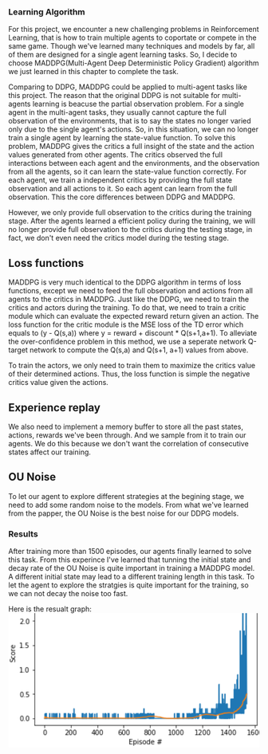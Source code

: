 [image1]:https://github.com/Thedatababbler/udcityRL_proj3_multi_agent/blob/main/score.PNG
### Learning Algorithm
For this project, we encounter a new challenging problems in Reinforcement Learning, that is how to train multiple agents to coportate or compete in the same game. Though we've learned
many techniques and models by far, all of them are designed for a single agent learning tasks. So, I decide to choose MADDPG(Multi-Agent Deep Deterministic Policy Gradient) algorithm
we just learned in this chapter to complete the task.

Comparing to DDPG, MADDPG could be applied to multi-agent tasks like this project. The reason that the original DDPG is not suitable for multi-agents learning is beacuse the partial observation problem.
For a single agent in the multi-agent tasks, they usually cannot capture the full observation of the environments, that is to say the states no longer varied only due to the single agent's actions.
So, in this situation, we can no longer train a single agent by learning the state-value function. To solve this problem, MADDPG gives the critics a full insight of the state and the action values generated from other agents.
The critics observed the full interactions between each agent and the environments, and the observation from all the agents, so it can learn the state-value function correctly.
For each agent, we train a independent critics by providing the full state observation and all actions to it. So each agent can learn from the full observation. This the core differences
between DDPG and MADDPG.

However, we only provide full observation to the critics during the training stage. After the agents learned a efficient policy during the training, we will no longer provide full observation
to the critics during the testing stage, in fact, we don't even need the critics model during the testing stage.

## Loss functions
MADDPG is very much identical to the DDPG algorithm in terms of loss functions, except we need to feed the full observation and actions from all agents to the critics in MADDPG. 
Just like the DDPG, we need to train the critics and actors during the training. To do that, we need to train a critic module which can evaluate the expected reward return given an action.
The loss function for the critic module is the MSE loss of the TD error which equals to (y - Q(s,a)) where y = reward + discount * Q(s+1,a+1). To alleviate the over-confidence problem
in this method, we use a seperate network Q-target network to compute the Q(s,a) and Q(s+1, a+1) values from above. 

To train the actors, we only need to train them to maximize the critics value of their determined actions. Thus, the loss function is simple the negative critics value given the actions.

## Experience replay
We also need to implement a memory buffer to store all the past states, actions, rewards we've been through. And we sample from it to train our agents. We do this because we don't want
the correlation of consecutive states affect our training.

## OU Noise
To let our agent to explore different strategies at the begining stage, we need to add some random noise to the models. From what we've learned from the papper, the OU Noise is the best 
noise for our DDPG models.

### Results
After training more than 1500 episodes, our agents finally learned to solve this task. From this experince I've learned that tunning the initial state and decay rate of the OU Noise is
quite important in training a MADDPG model. A different initial state may lead to a different training length in this task. To let the agent to explore the stratgies is quite important 
for the training, so we can not decay the noise too fast. 

Here is the resualt graph:
![result][image1]
